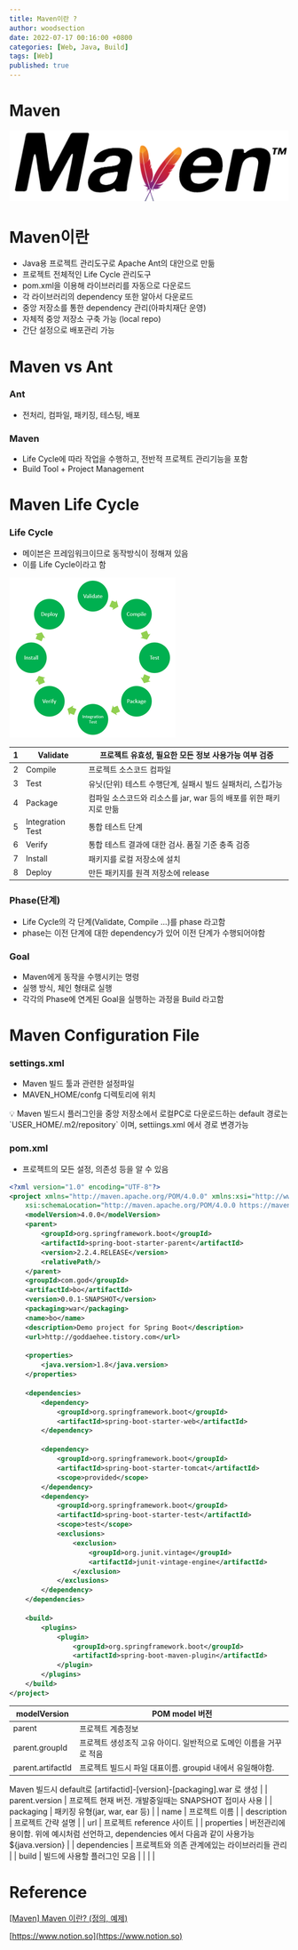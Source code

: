 ```yaml
---
title: Maven이란 ?
author: woodsection
date: 2022-07-17 00:16:00 +0800
categories: [Web, Java, Build]
tags: [Web]
published: true
---
```


# Maven

![Untitled](/assets/img/2022-07-17-maven/Untitled.png)

# Maven이란

- Java용 프로젝트 관리도구로 Apache Ant의 대안으로 만듦
- 프로젝트 전체적인 Life Cycle 관리도구
- pom.xml을 이용해 라이브러리를 자동으로 다운로드
- 각 라이브러리의 dependency 또한 알아서 다운로드
- 중앙 저장소를 통한 dependency 관리(아파치재단 운영)
- 자체적 중앙 저장소 구축 가능 (local repo)
- 간단 설정으로 배포관리 가능

# Maven vs Ant

### Ant

- 전처리, 컴파일, 패키징, 테스팅, 배포

### Maven

- Life Cycle에 따라 작업을 수행하고, 전반적 프로젝트 관리기능을 포함
- Build Tool + Project Management

# Maven Life Cycle

### Life Cycle

- 메이븐은 프레임워크이므로 동작방식이 정해져 있음
- 이를 Life Cycle이라고 함

![Untitled](/assets/img/2022-07-17-maven/Untitled1.png)

| 1 | Validate | 프로젝트 유효성, 필요한 모든 정보 사용가능 여부 검증 |
| --- | --- | --- |
| 2 | Compile | 프로젝트 소스코드 컴파일 |
| 3 | Test | 유닛(단위) 테스트 수행단계, 실패시 빌드 실패처리, 스킵가능 |
| 4 | Package | 컴파일 소스코드와 리소스를 jar, war 등의 배포를 위한 패키지로 만듦 |
| 5 | Integration Test | 통합 테스트 단계 |
| 6 | Verify | 통합 테스트 결과에 대한 검사. 품질 기준 충족 검증 |
| 7 | Install | 패키지를 로컬 저장소에 설치 |
| 8 | Deploy | 만든 패키지를 원격 저장소에 release |

### Phase(단계)

- Life Cycle의 각 단계(Validate, Compile ...)를 phase 라고함
- phase는 이전 단계에 대한 dependency가 있어 이전 단계가 수행되어야함

### Goal

- Maven에게 동작을 수행시키는 명령
- 실행 방식, 체인 형태로 실행
- 각각의 Phase에 연계된 Goal을 실행하는 과정을 Build 라고함

# Maven Configuration File

### settings.xml

- Maven 빌드 툴과 관련한 설정파일
- MAVEN_HOME/confg 디렉토리에 위치

<aside>
💡 Maven 빌드시 플러그인을 중앙 저장소에서 로컬PC로 다운로드하는 default 경로는
`USER_HOME/.m2/repository` 이며, settiings.xml 에서 경로 변경가능

</aside>

### pom.xml

- 프로젝트의 모든 설정, 의존성 등을 알 수 있음

```xml
<?xml version="1.0" encoding="UTF-8"?>
<project xmlns="http://maven.apache.org/POM/4.0.0" xmlns:xsi="http://www.w3.org/2001/XMLSchema-instance"
	xsi:schemaLocation="http://maven.apache.org/POM/4.0.0 https://maven.apache.org/xsd/maven-4.0.0.xsd">
	<modelVersion>4.0.0</modelVersion>
	<parent>
		<groupId>org.springframework.boot</groupId>
		<artifactId>spring-boot-starter-parent</artifactId>
		<version>2.2.4.RELEASE</version>
		<relativePath/>
	</parent>
	<groupId>com.god</groupId> 
	<artifactId>bo</artifactId>
	<version>0.0.1-SNAPSHOT</version>
	<packaging>war</packaging>
	<name>bo</name>
	<description>Demo project for Spring Boot</description>
	<url>http://goddaehee.tistory.com</url>

	<properties>
		<java.version>1.8</java.version>
	</properties>

	<dependencies>
		<dependency>
			<groupId>org.springframework.boot</groupId>
			<artifactId>spring-boot-starter-web</artifactId>
		</dependency>

		<dependency>
			<groupId>org.springframework.boot</groupId>
			<artifactId>spring-boot-starter-tomcat</artifactId>
			<scope>provided</scope>
		</dependency>
		<dependency>
			<groupId>org.springframework.boot</groupId>
			<artifactId>spring-boot-starter-test</artifactId>
			<scope>test</scope>
			<exclusions>
				<exclusion>
					<groupId>org.junit.vintage</groupId>
					<artifactId>junit-vintage-engine</artifactId>
				</exclusion>
			</exclusions>
		</dependency>
	</dependencies>

	<build>
		<plugins>
			<plugin>
				<groupId>org.springframework.boot</groupId>
				<artifactId>spring-boot-maven-plugin</artifactId>
			</plugin>
		</plugins>
	</build>
</project>
```

| modelVersion | POM model 버전 |
| --- | --- |
| parent | 프로젝트 계층정보 |
| parent.groupId | 프로젝트 생성조직 고유 아이디. 일반적으로 도메인 이름을 거꾸로 적음 |
| parent.artifactId | 프로젝트 빌드시 파일 대표이름. groupid 내에서 유일해야함. 
Maven 빌드시 default로 
[artifactid]-[version]-[packaging].war 로 생성 |
| parent.version | 프로젝트 현재 버전. 개발중일때는 SNAPSHOT 접미사 사용 |
| packaging | 패키징 유형(jar, war, ear 등) |
| name | 프로젝트 이름 |
| description | 프로젝트 간략 설명 |
| url | 프로젝트 reference 사이트 |
| properties | 버전관리에 용이함. 위에 예시처럼 선언하고, dependencies 에서 다음과 같이 사용가능
<version>${java.version}</version> |
| dependencies | 프로젝트와 의존 관계에있는 라이브러리들 관리 |
| build | 빌드에 사용할 플러그인 모음 |
|  |  |

# Reference

[](https://www.baeldung.com/maven-integration-test)

[[Maven] Maven 이란? (정의, 예제)](https://goddaehee.tistory.com/199)

[https://www.notion.so](https://www.notion.so)